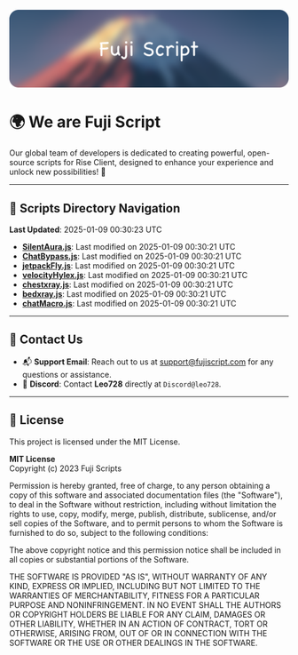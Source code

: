 ![Banner](.github/b.webp)

# 🌍 **We are Fuji Script**

Our global team of developers is dedicated to creating powerful, open-source scripts for Rise Client, designed to enhance your experience and unlock new possibilities! 🌟

---
<!-- SCRIPTS_NAVIGATION_START -->
## 📂 **Scripts Directory Navigation**

**Last Updated**: 2025-01-09 00:30:23 UTC

- **[SilentAura.js](scripts/SilentAura.js)**: Last modified on 2025-01-09 00:30:21 UTC
- **[ChatBypass.js](scripts/ChatBypass.js)**: Last modified on 2025-01-09 00:30:21 UTC
- **[jetpackFly.js](scripts/jetpackFly.js)**: Last modified on 2025-01-09 00:30:21 UTC
- **[velocityHylex.js](scripts/velocityHylex.js)**: Last modified on 2025-01-09 00:30:21 UTC
- **[chestxray.js](scripts/chestxray.js)**: Last modified on 2025-01-09 00:30:21 UTC
- **[bedxray.js](scripts/bedxray.js)**: Last modified on 2025-01-09 00:30:21 UTC
- **[chatMacro.js](scripts/chatMacro.js)**: Last modified on 2025-01-09 00:30:21 UTC

<!-- SCRIPTS_NAVIGATION_END -->

---

## 💬 **Contact Us**  
- 📬 **Support Email**: Reach out to us at [support@fujiscript.com](mailto:support@fujiscript.com) for any questions or assistance.  
- 💬 **Discord**: Contact **Leo728** directly at `Discord@leo728`.

---

## 📜 **License**

This project is licensed under the MIT License.  

**MIT License**  
Copyright (c) 2023 Fuji Scripts  

Permission is hereby granted, free of charge, to any person obtaining a copy of this software and associated documentation files (the "Software"), to deal in the Software without restriction, including without limitation the rights to use, copy, modify, merge, publish, distribute, sublicense, and/or sell copies of the Software, and to permit persons to whom the Software is furnished to do so, subject to the following conditions:  

The above copyright notice and this permission notice shall be included in all copies or substantial portions of the Software.  

THE SOFTWARE IS PROVIDED "AS IS", WITHOUT WARRANTY OF ANY KIND, EXPRESS OR IMPLIED, INCLUDING BUT NOT LIMITED TO THE WARRANTIES OF MERCHANTABILITY, FITNESS FOR A PARTICULAR PURPOSE AND NONINFRINGEMENT. IN NO EVENT SHALL THE AUTHORS OR COPYRIGHT HOLDERS BE LIABLE FOR ANY CLAIM, DAMAGES OR OTHER LIABILITY, WHETHER IN AN ACTION OF CONTRACT, TORT OR OTHERWISE, ARISING FROM, OUT OF OR IN CONNECTION WITH THE SOFTWARE OR THE USE OR OTHER DEALINGS IN THE SOFTWARE.  
